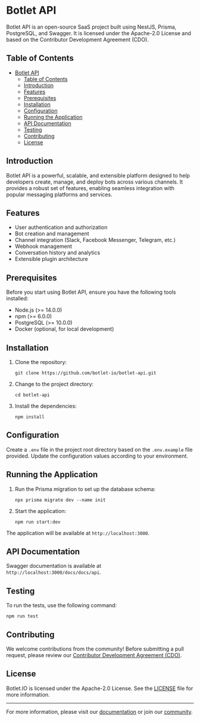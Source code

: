 # Botlet API

Botlet API is an open-source SaaS project built using NestJS, Prisma, PostgreSQL, and Swagger. It is licensed under the Apache-2.0 License and based on the Contributor Development Agreement (CDO).

## Table of Contents

- [Botlet API](#botlet-api)
  - [Table of Contents](#table-of-contents)
  - [Introduction](#introduction)
  - [Features](#features)
  - [Prerequisites](#prerequisites)
  - [Installation](#installation)
  - [Configuration](#configuration)
  - [Running the Application](#running-the-application)
  - [API Documentation](#api-documentation)
  - [Testing](#testing)
  - [Contributing](#contributing)
  - [License](#license)

## Introduction

Botlet API is a powerful, scalable, and extensible platform designed to help developers create, manage, and deploy bots across various channels. It provides a robust set of features, enabling seamless integration with popular messaging platforms and services.

## Features

- User authentication and authorization
- Bot creation and management
- Channel integration (Slack, Facebook Messenger, Telegram, etc.)
- Webhook management
- Conversation history and analytics
- Extensible plugin architecture

## Prerequisites

Before you start using Botlet API, ensure you have the following tools installed:

- Node.js (>= 14.0.0)
- npm (>= 6.0.0)
- PostgreSQL (>= 10.0.0)
- Docker (optional, for local development)

## Installation

1. Clone the repository:

   ```
   git clone https://github.com/botlet-io/botlet-api.git
   ```

2. Change to the project directory:

   ```
   cd botlet-api
   ```

3. Install the dependencies:

   ```
   npm install
   ```

## Configuration

Create a `.env` file in the project root directory based on the `.env.example` file provided. Update the configuration values according to your environment.

## Running the Application

1. Run the Prisma migration to set up the database schema:

   ```
   npx prisma migrate dev --name init
   ```

2. Start the application:

   ```
   npm run start:dev
   ```

The application will be available at `http://localhost:3000`.

## API Documentation

Swagger documentation is available at `http://localhost:3000/docs/docs/api`.

## Testing

To run the tests, use the following command:

```
npm run test
```

## Contributing

We welcome contributions from the community! Before submitting a pull request, please review our [Contributor Development Agreement (CDO)](CONTRIBUTING.md).

## License

Botlet.IO is licensed under the Apache-2.0 License. See the [LICENSE](LICENSE) file for more information.

---

For more information, please visit our [documentation](https://docs.botlet.io/) or join our [community](https://discord.botlet.io/).
